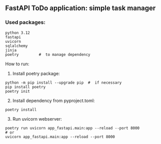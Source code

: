 ## FastAPI ToDo application: simple task manager

### Used packages:
```commandline
python 3.12
fastapi
uvicorn
sqlalchemy
jinja
poetry         #  to manage dependency
```
How to run:
1. Install poetry package:
```commandline
python -m pip install --upgrade pip  #  if necessary
pip install poetry
poetry init
```
2. Install dependency from pyproject.toml:
```commandline
poetry install
```
3. Run uvicorn webserver:
```commandline
poetry run uvicorn app_fastapi.main:app --reload --port 8000
# or
uvicorn app_fastapi.main:app --reload --port 8000